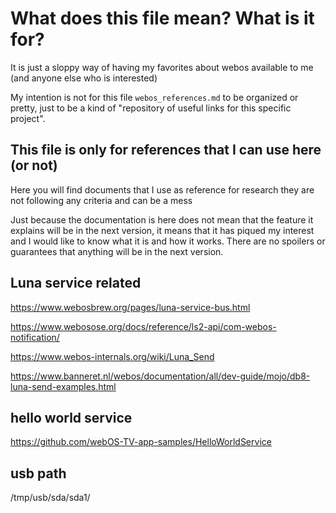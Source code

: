 # What does this file mean? What is it for?

It is just a sloppy way of having my favorites about webos available to me (and anyone else who is interested)

My intention is not for this file ```webos_references.md``` to be organized or pretty, just to be a kind of "repository of useful links for this specific project". 

## This file is only for references that I can use here (or not)

Here you will find documents that I use as reference for research
they are not following any criteria and can be a mess

Just because the documentation is here does not mean that the feature it explains will be in the next version,
it means that it has piqued my interest and I would like to know what it is and how it works.
There are no spoilers or guarantees that anything will be in the next version.

## Luna service related
https://www.webosbrew.org/pages/luna-service-bus.html

https://www.webosose.org/docs/reference/ls2-api/com-webos-notification/

https://www.webos-internals.org/wiki/Luna_Send

https://www.banneret.nl/webos/documentation/all/dev-guide/mojo/db8-luna-send-examples.html

## hello world service

https://github.com/webOS-TV-app-samples/HelloWorldService


## usb path

/tmp/usb/sda/sda1/

